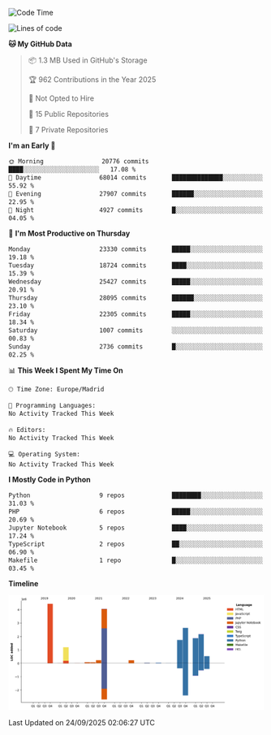 <!--START_SECTION:waka-->
![Code Time](http://img.shields.io/badge/Code%20Time-839%20hrs%2038%20mins-blue)

![Lines of code](https://img.shields.io/badge/From%20Hello%20World%20I%27ve%20Written-19.3%20million%20lines%20of%20code-blue)

**🐱 My GitHub Data** 

> 📦 1.3 MB Used in GitHub's Storage 
 > 
> 🏆 962 Contributions in the Year 2025
 > 
> 🚫 Not Opted to Hire
 > 
> 📜 15 Public Repositories 
 > 
> 🔑 7 Private Repositories 
 > 
**I'm an Early 🐤** 

```text
🌞 Morning                20776 commits       ████░░░░░░░░░░░░░░░░░░░░░   17.08 % 
🌆 Daytime                68014 commits       ██████████████░░░░░░░░░░░   55.92 % 
🌃 Evening                27907 commits       ██████░░░░░░░░░░░░░░░░░░░   22.95 % 
🌙 Night                  4927 commits        █░░░░░░░░░░░░░░░░░░░░░░░░   04.05 % 
```
📅 **I'm Most Productive on Thursday** 

```text
Monday                   23330 commits       █████░░░░░░░░░░░░░░░░░░░░   19.18 % 
Tuesday                  18724 commits       ████░░░░░░░░░░░░░░░░░░░░░   15.39 % 
Wednesday                25427 commits       █████░░░░░░░░░░░░░░░░░░░░   20.91 % 
Thursday                 28095 commits       ██████░░░░░░░░░░░░░░░░░░░   23.10 % 
Friday                   22305 commits       █████░░░░░░░░░░░░░░░░░░░░   18.34 % 
Saturday                 1007 commits        ░░░░░░░░░░░░░░░░░░░░░░░░░   00.83 % 
Sunday                   2736 commits        █░░░░░░░░░░░░░░░░░░░░░░░░   02.25 % 
```


📊 **This Week I Spent My Time On** 

```text
🕑︎ Time Zone: Europe/Madrid

💬 Programming Languages: 
No Activity Tracked This Week

🔥 Editors: 
No Activity Tracked This Week

💻 Operating System: 
No Activity Tracked This Week
```

**I Mostly Code in Python** 

```text
Python                   9 repos             ████████░░░░░░░░░░░░░░░░░   31.03 % 
PHP                      6 repos             █████░░░░░░░░░░░░░░░░░░░░   20.69 % 
Jupyter Notebook         5 repos             ████░░░░░░░░░░░░░░░░░░░░░   17.24 % 
TypeScript               2 repos             ██░░░░░░░░░░░░░░░░░░░░░░░   06.90 % 
Makefile                 1 repo              █░░░░░░░░░░░░░░░░░░░░░░░░   03.45 % 
```



**Timeline**

![Lines of Code chart](https://raw.githubusercontent.com/danisoronellas/danisoronellas/main/assets/bar_graph.png)


 Last Updated on 24/09/2025 02:06:27 UTC
<!--END_SECTION:waka-->
